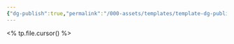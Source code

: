 ```yaml
---
{"dg-publish":true,"permalink":"/000-assets/templates/template-dg-publish/","metatags":{"og:title":"<% tp.file.title %>","og:description":""}}
---
```



<% tp.file.cursor() %>